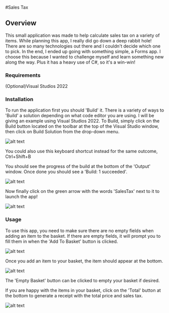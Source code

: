 #Sales Tax

## Overview

This small application was made to help calculate sales tax on a variety of items.
While planning this app, I really did go down a deep rabbit hole! There are so many technologies out there
and I couldn't decide which one to pick. In the end, I ended up going with something simple, a Forms app. I choose
this because I wanted to challenge myself and learn something new along the way. Plus it has a heavy use of C#,
so it's a win-win!

### Requirements

(Optional)Visual Studios 2022

### Installation

To run the application first you should 'Build' it.
There is a variety of ways to 'Build' a solution depending on what code editor you are using.
I will be giving an example using Visual Studios 2022.
To Build, simply click on the Build button located on the toolbar at the top of the Visual Studio window, then click on Build Solution
from the drop-down menu.

![alt text](https://i.imgur.com/sqbWMby.png)

You could also use this keyboard shortcut instead for the same outcome, Ctrl+Shift+B

You should see the progress of the build at the bottom of the 'Output' window. 
Once done you should see a 'Build: 1 succeeded'.

![alt text](https://i.imgur.com/s3rIgNb.png)

Now finally click on the green arrow with the words 'SalesTax' next to it to launch the app!

![alt text](https://i.imgur.com/2lZ7K6H.png)

### Usage

To use this app, you need to make sure there are no empty fields when adding an item to the basket. If there are empty fields, it will
prompt you to fill them in when the 'Add To Basket' button is clicked. 

![alt text](https://i.imgur.com/HtQOk4O.png)

Once you add an item to your basket, the item should appear at the bottom.

![alt text](https://i.imgur.com/ALyxdsZ.png)

The 'Empty Basket' button can be clicked to empty your basket if desired.

If you are happy with the items in your basket, click on the 'Total' button at the bottom to generate a receipt with the total price
and sales tax.

![alt text](https://i.imgur.com/v5Avl4I.png)